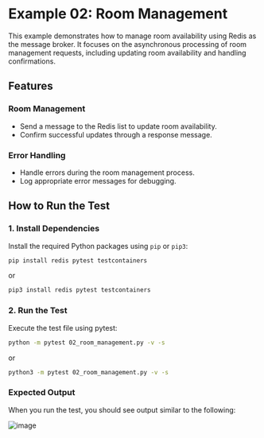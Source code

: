 # Example 02: Room Management

This example demonstrates how to manage room availability using Redis as the message broker. It focuses on the asynchronous processing of room management requests, including updating room availability and handling confirmations.

## Features

### Room Management

- Send a message to the Redis list to update room availability.
- Confirm successful updates through a response message.

### Error Handling

- Handle errors during the room management process.
- Log appropriate error messages for debugging.

## How to Run the Test

### 1. Install Dependencies

Install the required Python packages using `pip` or `pip3`:

```bash
pip install redis pytest testcontainers
```

or

```bash
pip3 install redis pytest testcontainers
```

### 2. Run the Test

Execute the test file using pytest:

```bash
python -m pytest 02_room_management.py -v -s
```

or

```bash
python3 -m pytest 02_room_management.py -v -s
```

### Expected Output

When you run the test, you should see output similar to the following:

![image](https://github.com/user-attachments/assets/cb48cf2b-0450-4146-859d-dd179ffc0eb7)

